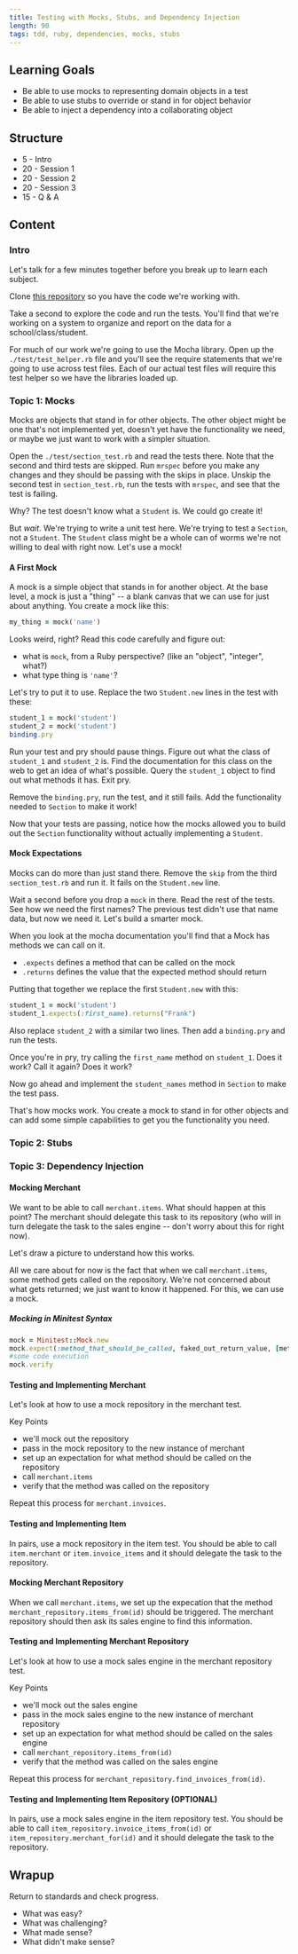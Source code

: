 ```yaml
---
title: Testing with Mocks, Stubs, and Dependency Injection
length: 90
tags: tdd, ruby, dependencies, mocks, stubs
---
```


## Learning Goals

* Be able to use mocks to representing domain objects in a test
* Be able to use stubs to override or stand in for object behavior
* Be able to inject a dependency into a collaborating object

## Structure

* 5 - Intro
* 20 - Session 1
* 20 - Session 2
* 20 - Session 3
* 15 - Q & A

## Content

### Intro

Let's talk for a few minutes together before you break up to learn each subject.

Clone [this repository](https://github.com/turingschool-examples/testing-dependency-injection) so you have the code we're working with.

Take a second to explore the code and run the tests. You'll find that we're working on a system to organize and report on the data for a school/class/student.

For much of our work we're going to use the Mocha library. Open up the `./test/test_helper.rb` file and you'll see the require statements that we're going to use across test files. Each of our actual test files will require this test helper so we have the libraries loaded up.

### Topic 1: Mocks

Mocks are objects that stand in for other objects. The other object might be one that's not implemented yet, doesn't yet have the functionality we need, or maybe we just want to work with a simpler situation.

Open the `./test/section_test.rb` and read the tests there. Note that the second and third tests are skipped. Run `mrspec` before you make any changes and they should be passing with the skips in place. Unskip the second test in `section_test.rb`, run the tests with `mrspec`, and see that the test is failing.

Why? The test doesn't know what a `Student` is. We could go create it!

But *wait*. We're trying to write a unit test here. We're trying to test a `Section`, not a `Student`. The `Student` class might be a whole can of worms we're not willing to deal with right now. Let's use a mock!

#### A First Mock

A mock is a simple object that stands in for another object. At the base level, a mock is just a "thing" -- a blank canvas that we can use for just about anything. You create a mock like this:

```ruby
my_thing = mock('name')
```

Looks weird, right? Read this code carefully and figure out:

* what is `mock`, from a Ruby perspective? (like an "object", "integer", what?)
* what type thing is `'name'`?

Let's try to put it to use. Replace the two `Student.new` lines in the test with these:

```ruby
student_1 = mock('student')
student_2 = mock('student')
binding.pry
```

Run your test and pry should pause things. Figure out what the class of `student_1` and `student_2` is. Find the documentation for this class on the web to get an idea of what's possible. Query the `student_1` object to find out what methods it has. Exit pry.

Remove the `binding.pry`, run the test, and it still fails. Add the functionality needed to `Section` to make it work!

Now that your tests are passing, notice how the mocks allowed you to build out the `Section` functionality without actually implementing a `Student`.

#### Mock Expectations

Mocks can do more than just stand there. Remove the `skip` from the third `section_test.rb` and run it. It fails on the `Student.new` line.

Wait a second before you drop a `mock` in there. Read the rest of the tests. See how we need the first names? The previous test didn't use that name data, but now we need it. Let's build a smarter mock.

When you look at the mocha documentation you'll find that a Mock has methods we can call on it.

* `.expects` defines a method that can be called on the mock
* `.returns` defines the value that the expected method should return

Putting that together we replace the first `Student.new` with this:

```ruby
student_1 = mock('student')
student_1.expects(:first_name).returns("Frank")
```

Also replace `student_2` with a similar two lines. Then add a `binding.pry` and run the tests.

Once you're in pry, try calling the `first_name` method on `student_1`. Does it work? Call it again? Does it work?

Now go ahead and implement the `student_names` method in `Section` to make the test pass.

That's how mocks work. You create a mock to stand in for other objects and can add some simple capabilities to get you the functionality you need.

### Topic 2: Stubs

### Topic 3: Dependency Injection

#### Mocking Merchant

We want to be able to call `merchant.items`. What should happen at this point? The merchant should delegate this task to its repository (who will in turn delegate the task to the sales engine -- don't worry about this for right now).

Let's draw a picture to understand how this works.

All we care about for now is the fact that when we call `merchant.items`, some method gets called on the repository. We're not concerned about what gets returned; we just want to know it happened. For this, we can use a mock.

##### Mocking in Minitest Syntax

```ruby
mock = Minitest::Mock.new
mock.expect(:method_that_should_be_called, faked_out_return_value, [method_arguments])
#some code execution
mock.verify
```

#### Testing and Implementing Merchant

Let's look at how to use a mock repository in the merchant test.

Key Points

* we'll mock out the repository
* pass in the mock repository to the new instance of merchant
* set up an expectation for what method should be called on the repository
* call `merchant.items`
* verify that the method was called on the repository

Repeat this process for `merchant.invoices`.

#### Testing and Implementing Item

In pairs, use a mock repository in the item test. You should be able to call `item.merchant` or `item.invoice_items` and it should delegate the task to the repository.

#### Mocking Merchant Repository

When we call `merchant.items`, we set up the expecation that the method `merchant_repository.items_from(id)` should be triggered. The merchant repository should then ask its sales engine to find this information.

#### Testing and Implementing Merchant Repository

Let's look at how to use a mock sales engine in the merchant repository test.

Key Points

* we'll mock out the sales engine
* pass in the mock sales engine to the new instance of merchant repository
* set up an expectation for what method should be called on the sales engine
* call `merchant_repository.items_from(id)`
* verify that the method was called on the sales engine

Repeat this process for `merchant_repository.find_invoices_from(id)`.

#### Testing and Implementing Item Repository (OPTIONAL)

In pairs, use a mock sales engine in the item repository test. You should be able to call `item_repository.invoice_items_from(id)` or `item_repository.merchant_for(id)` and it should delegate the task to the repository.

## Wrapup

Return to standards and check progress.
* What was easy?
* What was challenging?
* What made sense?
* What didn't make sense?
